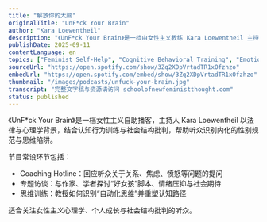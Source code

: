 ```yaml
---
title: "解放你的大脑"
originalTitle: "UnF*ck Your Brain"
author: "Kara Loewentheil"
description: "《UnF*ck Your Brain》是一档由女性主义教练 Kara Loewentheil 主持的播客，致力于帮助听众识别并打破由性别社会化带来的自我怀疑、焦虑与倦怠。节目结合认知行为技巧与女性主义批判，探讨情绪劳动、完美主义、关系中的权力结构等议题，帮助女性主义者在父权制社会中重建思维与自我认同。Spotify 评分为 4.3（2777 条评论），已发布超过 420 集。"
publishDate: 2025-09-11
contentLanguage: en
topics: ["Feminist Self-Help", "Cognitive Behavioral Training", "Emotional Labor", "Gender Socialization", "Mental Resilience"]
sourceUrl: "https://open.spotify.com/show/3Zq2XDpVrtadTR1xOfzhzo"
embedUrl: "https://open.spotify.com/embed/show/3Zq2XDpVrtadTR1xOfzhzo"
thumbnail: "/images/podcasts/unfuck-your-brain.jpg"
transcript: "完整文字稿与资源请访问 schoolofnewfeministthought.com"
status: published
---
```


《UnF*ck Your Brain》是一档女性主义自助播客，主持人 Kara Loewentheil 以法律与心理学背景，结合认知行为训练与社会结构批判，帮助听众识别内化的性别规范与思维陷阱。

节目常设环节包括：
- Coaching Hotline：回应听众关于关系、焦虑、愤怒等问题的提问
- 专题访谈：与作家、学者探讨“好女孩”脚本、情绪压抑与社会期待
- 思维训练：教授如何识别“自动化思维”并重塑认知路径

适合关注女性主义心理学、个人成长与社会结构批判的听众。
